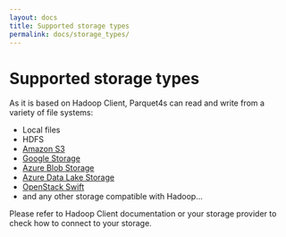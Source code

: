 ```yaml
---
layout: docs
title: Supported storage types
permalink: docs/storage_types/
---
```


# Supported storage types

As it is based on Hadoop Client, Parquet4s can read and write from a variety of file systems:

- Local files
- HDFS
- [Amazon S3](https://hadoop.apache.org/docs/stable/hadoop-aws/tools/hadoop-aws/index.html)
- [Google Storage](https://cloud.google.com/dataproc/docs/concepts/connectors/cloud-storage)
- [Azure Blob Storage](https://hadoop.apache.org/docs/stable/hadoop-azure/index.html)
- [Azure Data Lake Storage](https://hadoop.apache.org/docs/stable/hadoop-azure-datalake/index.html)
- [OpenStack Swift](https://hadoop.apache.org/docs/stable/hadoop-openstack/index.html)
- and any other storage compatible with Hadoop...

Please refer to Hadoop Client documentation or your storage provider to check how to connect to your storage.
